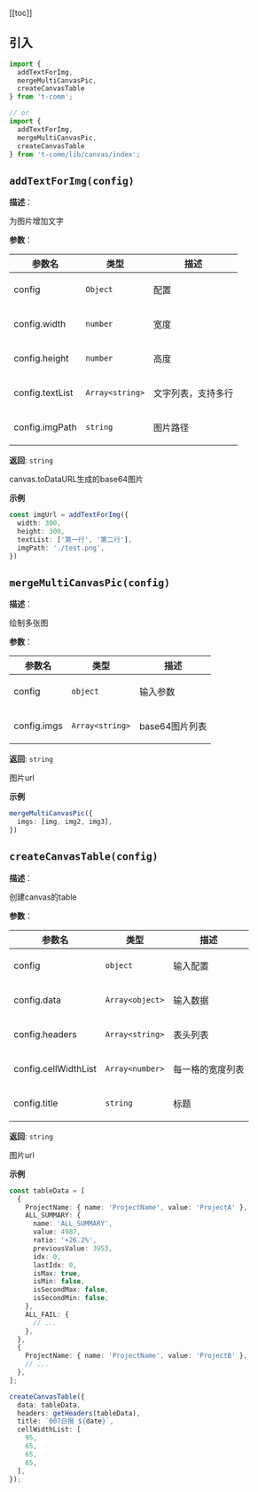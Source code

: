 [[toc]]

<h2>引入</h2>

```ts
import {
  addTextForImg,
  mergeMultiCanvasPic,
  createCanvasTable
} from 't-comm';

// or
import {
  addTextForImg,
  mergeMultiCanvasPic,
  createCanvasTable
} from 't-comm/lib/canvas/index';
```


## `addTextForImg(config)` 


**描述**：<p>为图片增加文字</p>

**参数**：


| 参数名 | 类型 | 描述 |
| --- | --- | --- |
| config | <code>Object</code> | <p>配置</p> |
| config.width | <code>number</code> | <p>宽度</p> |
| config.height | <code>number</code> | <p>高度</p> |
| config.textList | <code>Array&lt;string&gt;</code> | <p>文字列表，支持多行</p> |
| config.imgPath | <code>string</code> | <p>图片路径</p> |

**返回**: <code>string</code><br>

<p>canvas.toDataURL生成的base64图片</p>

**示例**

```ts
const imgUrl = addTextForImg({
  width: 300,
  height: 300,
  textList: ['第一行', '第二行'],
  imgPath: './test.png',
})
```
<a name="mergeMultiCanvasPic"></a>

## `mergeMultiCanvasPic(config)` 


**描述**：<p>绘制多张图</p>

**参数**：


| 参数名 | 类型 | 描述 |
| --- | --- | --- |
| config | <code>object</code> | <p>输入参数</p> |
| config.imgs | <code>Array&lt;string&gt;</code> | <p>base64图片列表</p> |

**返回**: <code>string</code><br>

<p>图片url</p>

**示例**

```typescript
mergeMultiCanvasPic({
  imgs: [img, img2, img3],
})
```
<a name="createCanvasTable"></a>

## `createCanvasTable(config)` 


**描述**：<p>创建canvas的table</p>

**参数**：


| 参数名 | 类型 | 描述 |
| --- | --- | --- |
| config | <code>object</code> | <p>输入配置</p> |
| config.data | <code>Array&lt;object&gt;</code> | <p>输入数据</p> |
| config.headers | <code>Array&lt;string&gt;</code> | <p>表头列表</p> |
| config.cellWidthList | <code>Array&lt;number&gt;</code> | <p>每一格的宽度列表</p> |
| config.title | <code>string</code> | <p>标题</p> |

**返回**: <code>string</code><br>

<p>图片url</p>

**示例**

```typescript
const tableData = [
  {
    ProjectName: { name: 'ProjectName', value: 'ProjectA' },
    ALL_SUMMARY: {
      name: 'ALL_SUMMARY',
      value: 4987,
      ratio: '+26.2%',
      previousValue: 3953,
      idx: 0,
      lastIdx: 0,
      isMax: true,
      isMin: false,
      isSecondMax: false,
      isSecondMin: false,
    },
    ALL_FAIL: {
      // ...
    },
  },
  {
    ProjectName: { name: 'ProjectName', value: 'ProjectB' },
    // ...
  },
];

createCanvasTable({
  data: tableData,
  headers: getHeaders(tableData),
  title: `007日报 ${date}`,
  cellWidthList: [
    95,
    65,
    65,
    65,
  ],
});
```
